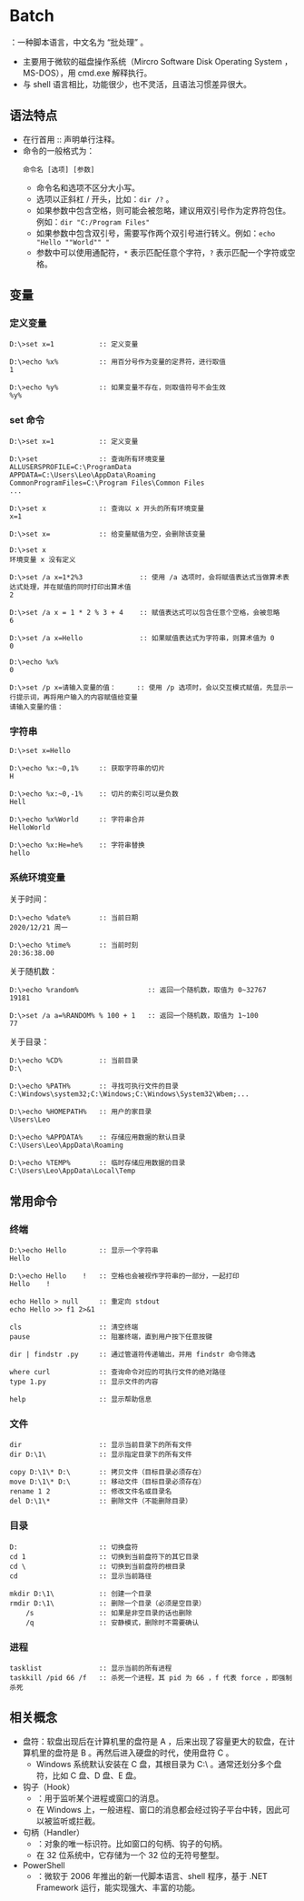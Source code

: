 # Batch

：一种脚本语言，中文名为 “批处理” 。
- 主要用于微软的磁盘操作系统（Mircro Software Disk Operating System ，MS-DOS），用 cmd.exe 解释执行。
- 与 shell 语言相比，功能很少，也不灵活，且语法习惯差异很大。

## 语法特点

- 在行首用 :: 声明单行注释。
- 命令的一般格式为：
  ```batch
  命令名 [选项] [参数]
  ```
  - 命令名和选项不区分大小写。
  - 选项以正斜杠 / 开头，比如：`dir /?` 。
  - 如果参数中包含空格，则可能会被忽略，建议用双引号作为定界符包住。例如：`dir "C:/Program Files"`
  - 如果参数中包含双引号，需要写作两个双引号进行转义。例如：`echo "Hello ""World"" "`
  - 参数中可以使用通配符，`*` 表示匹配任意个字符，`?` 表示匹配一个字符或空格。

## 变量

### 定义变量

```batch
D:\>set x=1           :: 定义变量

D:\>echo %x%          :: 用百分号作为变量的定界符，进行取值
1

D:\>echo %y%          :: 如果变量不存在，则取值符号不会生效
%y%
```

### set 命令

```batch
D:\>set x=1           :: 定义变量

D:\>set               :: 查询所有环境变量
ALLUSERSPROFILE=C:\ProgramData
APPDATA=C:\Users\Leo\AppData\Roaming
CommonProgramFiles=C:\Program Files\Common Files
...

D:\>set x             :: 查询以 x 开头的所有环境变量
x=1

D:\>set x=            :: 给变量赋值为空，会删除该变量

D:\>set x  
环境变量 x 没有定义
```

```batch
D:\>set /a x=1*2%3              :: 使用 /a 选项时，会将赋值表达式当做算术表达式处理，并在赋值的同时打印出算术值
2

D:\>set /a x = 1 * 2 % 3 + 4    :: 赋值表达式可以包含任意个空格，会被忽略
6

D:\>set /a x=Hello              :: 如果赋值表达式为字符串，则算术值为 0
0

D:\>echo %x%
0
```
```batch
D:\>set /p x=请输入变量的值：     :: 使用 /p 选项时，会以交互模式赋值，先显示一行提示词，再将用户输入的内容赋值给变量
请输入变量的值：
```

### 字符串

```batch
D:\>set x=Hello

D:\>echo %x:~0,1%     :: 获取字符串的切片
H

D:\>echo %x:~0,-1%    :: 切片的索引可以是负数
Hell

D:\>echo %x%World     :: 字符串合并
HelloWorld

D:\>echo %x:He=he%    :: 字符串替换
hello
```

### 系统环境变量

关于时间：
```batch
D:\>echo %date%       :: 当前日期
2020/12/21 周一

D:\>echo %time%       :: 当前时刻
20:36:38.00
```

关于随机数：
```batch
D:\>echo %random%                 :: 返回一个随机数，取值为 0~32767
19181

D:\>set /a a=%RANDOM% % 100 + 1   :: 返回一个随机数，取值为 1~100
77
```

关于目录：
```batch
D:\>echo %CD%         :: 当前目录
D:\

D:\>echo %PATH%       :: 寻找可执行文件的目录
C:\Windows\system32;C:\Windows;C:\Windows\System32\Wbem;...

D:\>echo %HOMEPATH%   :: 用户的家目录
\Users\Leo

D:\>echo %APPDATA%    :: 存储应用数据的默认目录
C:\Users\Leo\AppData\Roaming

D:\>echo %TEMP%       :: 临时存储应用数据的目录
C:\Users\Leo\AppData\Local\Temp
```

## 常用命令

### 终端

```batch
D:\>echo Hello        :: 显示一个字符串
Hello

D:\>echo Hello    !   :: 空格也会被视作字符串的一部分，一起打印
Hello    !
```

```batch
echo Hello > null     :: 重定向 stdout
echo Hello >> f1 2>&1
```

```batch
cls                   :: 清空终端
pause                 :: 阻塞终端，直到用户按下任意按键

dir | findstr .py     :: 通过管道符传递输出，并用 findstr 命令筛选

where curl            :: 查询命令对应的可执行文件的绝对路径
type 1.py             :: 显示文件的内容

help                  :: 显示帮助信息
```

### 文件

```batch
dir                   :: 显示当前目录下的所有文件
dir D:\1\             :: 显示指定目录下的所有文件

copy D:\1\* D:\       :: 拷贝文件（目标目录必须存在）
move D:\1\* D:\       :: 移动文件（目标目录必须存在）
rename 1 2            :: 修改文件名或目录名
del D:\1\*            :: 删除文件（不能删除目录）
```

### 目录

```batch
D:                    :: 切换盘符
cd 1                  :: 切换到当前盘符下的其它目录
cd \                  :: 切换到当前盘符的根目录
cd                    :: 显示当前路径

mkdir D:\1\           :: 创建一个目录
rmdir D:\1\           :: 删除一个目录（必须是空目录）
    /s                :: 如果是非空目录的话也删除
    /q                :: 安静模式，删除时不需要确认
```

### 进程

```batch
tasklist              :: 显示当前的所有进程
taskkill /pid 66 /f   :: 杀死一个进程，其 pid 为 66 ，f 代表 force ，即强制杀死
```

## 相关概念

- 盘符：软盘出现后在计算机里的盘符是 A ，后来出现了容量更大的软盘，在计算机里的盘符是 B 。再然后进入硬盘的时代，使用盘符 C 。
  - Windows 系统默认安装在 C 盘，其根目录为 C:\ 。通常还划分多个盘符，比如 C 盘、D 盘、E 盘。
- 钩子（Hook）
  - ：用于监听某个进程或窗口的消息。
  - 在 Windows 上，一般进程、窗口的消息都会经过钩子平台中转，因此可以被监听或拦截。
- 句柄（Handler）
  - ：对象的唯一标识符。比如窗口的句柄、钩子的句柄。
  - 在 32 位系统中，它存储为一个 32 位的无符号整型。
- PowerShell
  - ：微软于 2006 年推出的新一代脚本语言、shell 程序，基于 .NET Framework 运行，能实现强大、丰富的功能。
